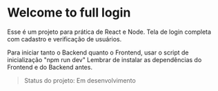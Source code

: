 <h1>Welcome to full login</h1>

Esse é um projeto para prática de React e Node.
Tela de login completa com cadastro e verificação de usuários.

Para iniciar tanto o Backend quanto o Frontend, usar o script de inicialização "npm run dev"
Lembrar de instalar as dependências do Frontend e do Backend antes.

> Status do projeto: Em desenvolvimento
